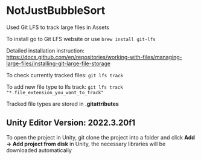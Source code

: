# NotJustBubbleSort

Used Git LFS to track large files in Assets

To install go to Git LFS website or use `brew install git-lfs`

Detailed installation instruction: https://docs.github.com/en/repositories/working-with-files/managing-large-files/installing-git-large-file-storage

To check currently tracked files: `git lfs track`

To add new file type to lfs track: `git lfs track "*.file_extension_you_want_to_track"`

Tracked file types are stored in **.gitattributes**


## Unity Editor Version: 2022.3.20f1
To open the project in Unity, git clone the project into a folder and click **Add -> Add project from disk** in Unity, the necessary libraries will be downloaded automatically
